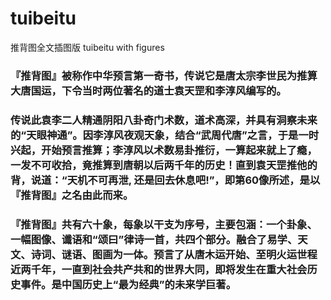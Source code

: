 # tuibeitu
推背图全文插图版 tuibeitu with figures

### 『推背图』被称作中华预言第一奇书，传说它是唐太宗李世民为推算大唐国运，下令当时两位著名的道士袁天罡和李淳风编写的。

### 传说此袁李二人精通阴阳八卦奇门术数，道术高深，并具有洞察未来的“天眼神通”。因李淳风夜观天象，结合“武周代唐”之言，于是一时兴起，开始预言推算；李淳风以术数易卦推衍，一算起来就上了瘾，一发不可收拾，竟推算到唐朝以后两千年的历史！直到袁天罡推他的背，说道：“天机不可再泄, 还是回去休息吧!”，即第60像所述，是以『推背图』之名由此而来。

### 『推背图』共有六十象，每象以干支为序号，主要包涵：一个卦象、一幅图像、谶语和“颂曰”律诗一首，共四个部分。融合了易学、天文、诗词、谜语、图画为一体。预言了从唐木运开始、至明火运世程近两千年，一直到社会共产共和的世界大同，即将发生在重大社会历史事件。是中国历史上“最为经典”的未来学巨著。
